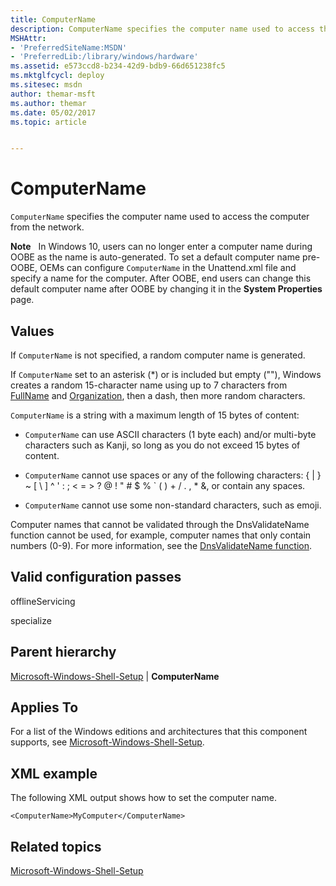 ```yaml
---
title: ComputerName
description: ComputerName specifies the computer name used to access the computer from the network.
MSHAttr:
- 'PreferredSiteName:MSDN'
- 'PreferredLib:/library/windows/hardware'
ms.assetid: e573ccd8-b234-42d9-bdb9-66d651238fc5
ms.mktglfcycl: deploy
ms.sitesec: msdn
author: themar-msft
ms.author: themar
ms.date: 05/02/2017
ms.topic: article


---
```


# ComputerName


`ComputerName` specifies the computer name used to access the computer from the network.

**Note**  
In Windows 10, users can no longer enter a computer name during OOBE as the name is auto-generated. To set a default computer name pre-OOBE, OEMs can configure `ComputerName` in the Unattend.xml file and specify a name for the computer. After OOBE, end users can change this default computer name after OOBE by changing it in the **System Properties** page.

 

## Values


If `ComputerName` is not specified, a random computer name is generated.

If `ComputerName` set to an asterisk (\*) or is included but empty (""), Windows creates a random 15-character name using up to 7 characters from [FullName](microsoft-windows-setup-userdata-fullname.md) and [Organization](microsoft-windows-setup-userdata-organization.md), then a dash, then more random characters.

`ComputerName` is a string with a maximum length of 15 bytes of content:

-   `ComputerName` can use ASCII characters (1 byte each) and/or multi-byte characters such as Kanji, so long as you do not exceed 15 bytes of content.

-   `ComputerName` cannot use spaces or any of the following characters: { | } ~ \[ \\ \] ^ ' : ; &lt; = &gt; ? @ ! " \# $ % \` ( ) + / . , \* &, or contain any spaces.

-   `ComputerName` cannot use some non-standard characters, such as emoji.

Computer names that cannot be validated through the DnsValidateName function cannot be used, for example, computer names that only contain numbers (0-9). For more information, see the [DnsValidateName function](http://go.microsoft.com/fwlink/?LinkId=257040).

## Valid configuration passes

offlineServicing

specialize

## Parent hierarchy


[Microsoft-Windows-Shell-Setup](microsoft-windows-shell-setup.md) | **ComputerName**

## Applies To


For a list of the Windows editions and architectures that this component supports, see [Microsoft-Windows-Shell-Setup](microsoft-windows-shell-setup.md).

## XML example


The following XML output shows how to set the computer name.

```
<ComputerName>MyComputer</ComputerName>
```

## Related topics


[Microsoft-Windows-Shell-Setup](microsoft-windows-shell-setup.md)

 

 







